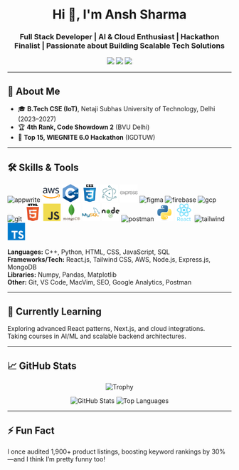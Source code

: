 <h1 align="center">Hi 👋, I'm Ansh Sharma</h1>
<h3 align="center">Full Stack Developer | AI & Cloud Enthusiast | Hackathon Finalist | Passionate about Building Scalable Tech Solutions</h3>

<p align="center">
  <a href="https://linkedin.com/in/ansh-sharma-36a936143" style="text-decoration:none">
    <img src="https://img.shields.io/badge/LinkedIn-blue?logo=linkedin&logoColor=white" />
  </a>
  <a href="https://leetcode.com/ansh7s" style="text-decoration:none">
    <img src="https://img.shields.io/badge/LeetCode-orange?logo=leetcode&logoColor=white" />
  </a>
  <a href="mailto:anshismyname47@gmail.com" style="text-decoration:none">
    <img src="https://img.shields.io/badge/Email-anshismyname47@gmail.com-red?logo=gmail&logoColor=white" />
  </a>
</p>

---

## 🚀 About Me

- 🎓 **B.Tech CSE (IoT)**, Netaji Subhas University of Technology, Delhi (2023–2027)
- 🏆 **4th Rank, Code Showdown 2** (BVU Delhi)
- 🏅 **Top 15, WIEGNITE 6.0 Hackathon** (IGDTUW)

---

## 🛠️ Skills & Tools

<p align="left">
  <img src="https://www.vectorlogo.zone/logos/appwriteio/appwriteio-icon.svg" alt="appwrite" width="40" height="40"/>
  <img src="https://raw.githubusercontent.com/devicons/devicon/master/icons/amazonwebservices/amazonwebservices-original-wordmark.svg" alt="aws" width="40" height="40"/>
  <img src="https://raw.githubusercontent.com/devicons/devicon/master/icons/cplusplus/cplusplus-original.svg" alt="cplusplus" width="40" height="40"/>
  <img src="https://raw.githubusercontent.com/devicons/devicon/master/icons/css3/css3-original-wordmark.svg" alt="css3" width="40" height="40"/>
  <img src="https://raw.githubusercontent.com/devicons/devicon/master/icons/electron/electron-original.svg" alt="electron" width="40" height="40"/>
  <img src="https://raw.githubusercontent.com/devicons/devicon/master/icons/express/express-original-wordmark.svg" alt="express" width="40" height="40"/>
  <img src="https://www.vectorlogo.zone/logos/figma/figma-icon.svg" alt="figma" width="40" height="40"/>
  <img src="https://www.vectorlogo.zone/logos/firebase/firebase-icon.svg" alt="firebase" width="40" height="40"/>
  <img src="https://www.vectorlogo.zone/logos/google_cloud/google_cloud-icon.svg" alt="gcp" width="40" height="40"/>
  <img src="https://www.vectorlogo.zone/logos/git-scm/git-scm-icon.svg" alt="git" width="40" height="40"/>
  <img src="https://raw.githubusercontent.com/devicons/devicon/master/icons/html5/html5-original-wordmark.svg" alt="html5" width="40" height="40"/>
  <img src="https://raw.githubusercontent.com/devicons/devicon/master/icons/javascript/javascript-original.svg" alt="javascript" width="40" height="40"/>
  <img src="https://raw.githubusercontent.com/devicons/devicon/master/icons/mongodb/mongodb-original-wordmark.svg" alt="mongodb" width="40" height="40"/>
  <img src="https://raw.githubusercontent.com/devicons/devicon/master/icons/mysql/mysql-original-wordmark.svg" alt="mysql" width="40" height="40"/>
  <img src="https://raw.githubusercontent.com/devicons/devicon/master/icons/nodejs/nodejs-original-wordmark.svg" alt="nodejs" width="40" height="40"/>
  <img src="https://www.vectorlogo.zone/logos/getpostman/getpostman-icon.svg" alt="postman" width="40" height="40"/>
  <img src="https://raw.githubusercontent.com/devicons/devicon/master/icons/python/python-original.svg" alt="python" width="40" height="40"/>
  <img src="https://raw.githubusercontent.com/devicons/devicon/master/icons/react/react-original-wordmark.svg" alt="react" width="40" height="40"/>
  <img src="https://www.vectorlogo.zone/logos/tailwindcss/tailwindcss-icon.svg" alt="tailwind" width="40" height="40"/>
  <img src="https://raw.githubusercontent.com/devicons/devicon/master/icons/typescript/typescript-original.svg" alt="typescript" width="40" height="40"/>
</p>

**Languages:** C++, Python, HTML, CSS, JavaScript, SQL  
**Frameworks/Tech:** React.js, Tailwind CSS, AWS, Node.js, Express.js, MongoDB  
**Libraries:** Numpy, Pandas, Matplotlib  
**Other:** Git, VS Code, MacVim, SEO, Google Analytics, Postman

---

## 🌱 Currently Learning

Exploring advanced React patterns, Next.js, and cloud integrations.  
Taking courses in AI/ML and scalable backend architectures.

---

## 📈 GitHub Stats

<p align="center">
  <img src="https://github-profile-trophy.vercel.app/?username=anshuu-sharma&theme=gruvbox" alt="Trophy" />
</p>
<p align="center">
  <img src="https://github-readme-stats.vercel.app/api?username=anshuu-sharma&show_icons=true&locale=en&theme=gruvbox" alt="GitHub Stats" />
  <img src="https://github-readme-stats.vercel.app/api/top-langs?username=anshuu-sharma&show_icons=true&locale=en&layout=compact&theme=gruvbox" alt="Top Languages" />
</p>

---

## ⚡ Fun Fact

I once audited 1,900+ product listings, boosting keyword rankings by 30%—and I think I’m pretty funny too!
</details>

